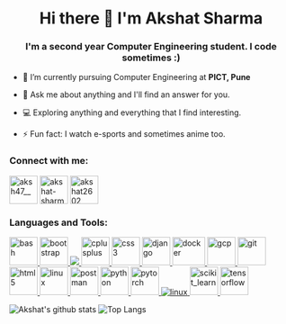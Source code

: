 <h1 align="center">Hi there 👋 I'm Akshat Sharma </h1>
<h3 align="center">I'm a second year Computer Engineering student. I code sometimes :)</h3>


- 🔭 I’m currently pursuing Computer Engineering at **PICT, Pune**

- 💬 Ask me about anything and I'll find an answer for you.

- 💻 Exploring anything and everything that I find interesting.

- ⚡ Fun fact: I watch e-sports and sometimes anime too.

<h3 align="left">Connect with me:</h3>
<p align="left">
<a href="https://twitter.com/aksh47__" target="blank"><img align="center" src="https://img.icons8.com/color/64/000000/twitter--v1.png" alt="aksh47__"/ height="50" width="50"></a>
<a href="https://linkedin.com/in/akshat-sharma-2602" target="blank"><img align="center" src="https://img.icons8.com/color/64/000000/linkedin.png" alt="akshat-sharma-2602" height="50" width="50"/></a>
<a href="https://kaggle.com/akshat2602" target="blank"><img align="center" src="https://img.icons8.com/windows/32/4a90e2/kaggle.png" alt="akshat2602" height="50" width="50"/></a>
</p>

<h3 align="left">Languages and Tools:</h3>
<p align="left"> <a href="https://www.gnu.org/software/bash/" target="_blank"> <img src="https://img.icons8.com/plasticine/100/4a90e2/bash.png" alt="bash" width="50" height="50"/> </a> <a href="https://getbootstrap.com" target="_blank"> <img src="https://img.icons8.com/color/48/4a90e2/bootstrap.png" alt="bootstrap" width="50" height="50"/> </a> <a href="https://www.cprogramming.com/" target="_blank"> <img src="https://img.icons8.com/color/48/000000/c-programming.png"/> </a> <a href="https://www.w3schools.com/cpp/" target="_blank"> <img src="https://img.icons8.com/ios-filled/50/4a90e2/c-plus-plus-logo.png" alt="cplusplus" width="50" height="50"/> </a> <a href="https://www.w3schools.com/css/" target="_blank"> <img src="https://img.icons8.com/ios-filled/50/4a90e2/css3.png" alt="css3" width="50" height="50"/> </a> <a href="https://www.djangoproject.com/" target="_blank"> <img src="https://img.icons8.com/ios-filled/50/4a90e2/django.png" alt="django" width="50" height="50"/> </a> <a href="https://www.docker.com/" target="_blank"> <img src="https://www.docker.com/sites/default/files/d8/styles/role_icon/public/2019-07/Moby-logo.png?itok=sYH_JEaJ" alt="docker" width="58" height="50"/>  <a href="https://cloud.google.com" target="_blank"> <img src="https://www.vectorlogo.zone/logos/google_cloud/google_cloud-icon.svg" alt="gcp" width="50" height="50"/> </a> <a href="https://git-scm.com/" target="_blank"> <img src="https://www.vectorlogo.zone/logos/git-scm/git-scm-icon.svg" alt="git" width="50" height="50"/> </a> <a href="https://www.w3.org/html/" target="_blank"> <img src="https://img.icons8.com/color/64/000000/html-5.png" alt="html5" width="50" height="50"/> </a> <a href="https://www.linux.org/" target="_blank"> <img src="https://img.icons8.com/color/48/000000/linux.png" alt="linux" width="50" height="50"/> </a> <a href="https://postman.com" target="_blank"> <img src="https://www.vectorlogo.zone/logos/getpostman/getpostman-icon.svg" alt="postman" width="50" height="50"/> </a> <a href="https://www.python.org" target="_blank"> <img src="https://img.icons8.com/color/48/000000/python.png" alt="python" width="50" height="50"/> </a> <a href="https://pytorch.org/" target="_blank"> <img src="https://www.vectorlogo.zone/logos/pytorch/pytorch-icon.svg" alt="pytorch" width="50" height="50"/> </a>  <a href="https://www.linux.org/" target="_blank"> <img src="https://img.icons8.com/color/48/000000/linux.png" alt="linux"/> </a> <a href="https://scikit-learn.org/" target="_blank"> <img src="https://upload.wikimedia.org/wikipedia/commons/0/05/Scikit_learn_logo_small.svg" alt="scikit_learn" width="50" height="50"/> </a> <a href="https://www.tensorflow.org" target="_blank"> <img src="https://www.vectorlogo.zone/logos/tensorflow/tensorflow-icon.svg" alt="tensorflow" width="50" height="50"/> </a> </p>

![Akshat's github stats](https://github-readme-stats.vercel.app/api?username=akshat2602&theme=dracula&show_icons=true&count_private=true) ![Top Langs](https://github-readme-stats.vercel.app/api/top-langs/?username=akshat2602&theme=dracula&show_icons=true&count_private=true&layout=compact)

